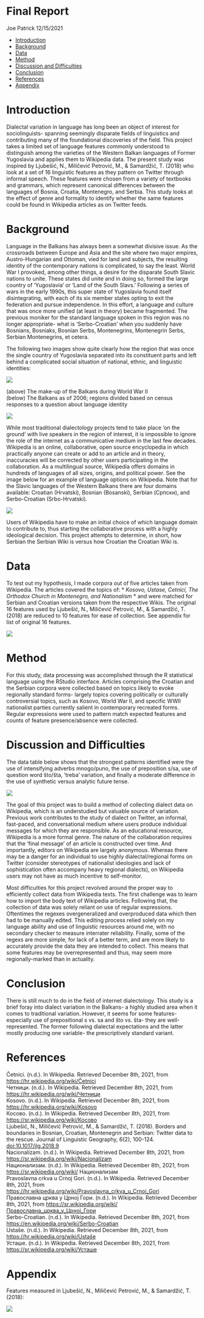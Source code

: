 Final Report
================
Joe Patrick
12/15/2021

-   [Introduction](#introduction)
-   [Background](#background)
-   [Data](#data)
-   [Method](#method)
-   [Discussion and Difficulties](#discussion-and-difficulties)
-   [Conclusion](#conclusion)
-   [References](#references)
-   [Appendix](#appendix)

# Introduction

Dialectal variation in language has long been an object of interest for
sociolinguists- spanning seemingly disparate fields of linguistics and
contributing many of the foundational discoveries of the field. This
project takes a limited set of language features commonly understood to
distinguish among the varieties of the Western Balkan languages of
Former Yugoslavia and applies them to Wikipedia data. The present study
was inspired by Ljubešić, N., Miličević Petrović, M., & Samardžić, T.
(2018) who look at a set of 16 linguistic features as they pattern on
Twitter through informal speech. These features were chosen from a
variety of textbooks and grammars, which represent canonical differences
between the languages of Bosnia, Croatia, Montenegro, and Serbia. This
study looks at the effect of genre and formality to identify whether the
same features could be found in Wikipedia articles as on Twitter feeds.

# Background

Language in the Balkans has always been a somewhat divisive issue. As
the crossroads between Europe and Asia and the site where two major
empires, Austro-Hungarian and Ottoman, vied for land and subjects, the
resulting identity of the contemporary nations is complicated, to say
the least. World War I provoked, among other things, a desire for the
disparate South Slavic nations to unite. These states did unite and in
doing so, formed the large country of ‘Yugoslavia’ or ‘Land of the South
Slavs.’ Following a series of wars in the early 1990s, this super state
of Yugoslavia found itself disintegrating, with each of its six member
states opting to exit the federation and pursue independence. In this
effort, a language and culture that was once more unified (at least in
theory) became fragmented. The previous moniker for the standard
language spoken in this region was no longer appropriate- what is
‘Serbo-Croatian’ when you suddenly have Bosnians, Bosniaks, Bosnian
Serbs, Montenegrins, Montenegrin Serbs, Serbian Montenegrins, et cetera.

The following two images show quite clearly how the region that was once
the single country of Yugoslavia separated into its constituent parts
and left behind a complicated social situation of national, ethnic, and
linguistic identities:

<img src="https://www.nam.ac.uk/sites/default/files/2019-06/nam_maps_m20-01.jpg">

(above) The make-up of the Balkans during World War II  
(below) The Balkans as of 2006; regions divided based on census
responses to a question about language identity

<img src="https://upload.wikimedia.org/wikipedia/commons/1/18/Serbo_croatian_languages2006_02.png">

While most traditional dialectology projects tend to take place ‘on the
ground’ with live speakers in the region of interest, it is impossible
to ignore the role of the internet as a communicative medium in the last
few decades. Wikipedia is an online, collaborative, open source
encyclopedia in which practically anyone can create or add to an article
and in theory, inaccuracies will be corrected by other users
participating in the collaboration. As a multilingual source, Wikipedia
offers domains in hundreds of languages of all sizes, origins, and
political power. See the image below for an example of language options
on Wikipedia. Note that for the Slavic languages of the Western Balkans
there are four domains available: Croatian (Hrvatski), Bosnian
(Bosanski), Serbian (Српски), and Serbo-Croatian (Srbo-Hrvatski).

<img src="Images/wiki_langs.png">

Users of Wikipedia have to make an initial choice of which language
domain to contribute to, thus starting the collaborative process with a
highly ideological decision. This project attempts to determine, in
short, how Serbian the Serbian Wiki is versus how Croatian the Croatian
Wiki is.

# Data

To test out my hypothesis, I made corpora out of five articles taken
from Wikipedia. The articles covered the topics of: \* *Kosovo, Ustase,
Cetnici, The Orthodox Church in Montenegro, and Nationalism* \* and were
matched for Serbian and Croatian versions taken from the respective
Wikis. The original 16 features used by Ljubešić, N., Miličević
Petrović, M., & Samardžić, T. (2018) are reduced to 10 features for ease
of collection. See appendix for list of original 16 features.

<img src="Images/ds_ppttable.png">

# Method

For this study, data processing was accomplished through the R
statistical language using the RStudio interface. Articles comprising
the Croatian and the Serbian corpora were collected based on topics
likely to evoke regionally standard forms- largely topics covering
politically or culturally controversial topics, such as Kosovo, World
War II, and specific WWII nationalist parties currently salient in
contemporary recreated forms. Regular expressions were used to pattern
match expected features and counts of feature presence/absence were
collected.

# Discussion and Difficulties

The data table below shows that the strongest patterns identified were
the use of intensifying adverbs mnogo/puno, the use of preposition s/sa,
use of question word što/šta, ‘treba’ variation, and finally a moderate
difference in the use of synthetic versus analytic future tense.

<img src="Images/databcs.png">

The goal of this project was to build a method of collecting dialect
data on Wikipedia, which is an understudied but valuable source of
variation. Previous work contributes to the study of dialect on Twitter,
an informal, fast-paced, and conversational medium where users produce
individual messages for which they are responsible. As an educational
resource, Wikipedia is a more formal genre. The nature of the
collaboration requires that the ‘final message’ of an article is
constructed over time. And importantly, editors on Wikipedia are largely
anonymous. Whereas there may be a danger for an individual to use highly
dialectal/regional forms on Twitter (consider stereotypes of nationalist
ideologies and lack of sophistication often accompany heavy regional
dialects), on Wikipedia users may not have as much incentive to
self-monitor.

Most difficulties for this project revolved around the proper way to
efficiently collect data from Wikipedia texts. The first challenge was
to learn how to import the body text of Wikipedia articles. Following
that, the collection of data was solely reliant on use of regular
expressions. Oftentimes the regexes overgeneralized and overproduced
data which then had to be manually edited. This editing process relied
solely on my language ability and use of linguistic resources around me,
with no secondary checker to measure interrater reliability. Finally,
some of the regexs are more simple, for lack of a better term, and are
more likely to accurately provide the data they are intended to collect.
This means that some features may be overrepresented and thus, may seem
more regionally-marked than in actuality.

# Conclusion

There is still much to do in the field of internet dialectology. This
study is a brief foray into dialect variation in the Balkans- a highly
studied area when it comes to traditional variation. However, it seems
for some features- especially use of prepositional s vs. sa and što
vs. šta- they are well-represented. The former following dialectal
expectations and the latter mostly producing one variable- the
prescriptively standard variant.

# References

Četnici. (n.d.). In Wikipedia. Retrieved December 8th, 2021, from
<a href="https://hr.wikipedia.org/wiki/Četnici" class="uri">https://hr.wikipedia.org/wiki/Četnici</a>  
Четници. (n.d.). In Wikipedia. Retrieved December 8th, 2021, from
<a href="https://hr.wikipedia.org/wiki/Четници" class="uri">https://hr.wikipedia.org/wiki/Четници</a>  
Kosovo. (n.d.). In Wikipedia. Retrieved December 8th, 2021, from
<https://hr.wikipedia.org/wiki/Kosovo>  
Косово. (n.d.). In Wikipedia. Retrieved December 8th, 2021, from
<a href="https://sr.wikipedia.org/wiki/Косово" class="uri">https://sr.wikipedia.org/wiki/Косово</a>  
Ljubešić, N., Miličević Petrović, M., & Samardžić, T. (2018). Borders
and boundaries in Bosnian, Croatian, Montenegrin and Serbian: Twitter
data to the rescue. Journal of Linguistic Geography, 6(2), 100-124.
<doi:10.1017/jlg.2018.9>  
Nacionalizam. (n.d.). In Wikipedia. Retrieved December 8th, 2021, from
<https://sr.wikipedia.org/wiki/Nacionalizam>  
Национализам. (n.d.). In Wikipedia. Retrieved December 8th, 2021, from
<https://sr.wikipedia.org/wiki/> Национализам  
Pravoslavna crkva u Crnoj Gori. (n.d.). In Wikipedia. Retrieved December
8th, 2021, from
<https://hr.wikipedia.org/wiki/Pravoslavna_crkva_u_Crnoj_Gori>  
Православна црква у Црној Гори. (n.d.). In Wikipedia. Retrieved December
8th, 2021, from
<a href="https://sr.wikipedia.org/wiki/Православна_црква_у_Црној_Гори" class="uri">https://sr.wikipedia.org/wiki/Православна_црква_у_Црној_Гори</a>  
Serbo-Croatian. (n.d.). In Wikipedia. Retrieved December 8th, 2021, from
<https://en.wikipedia.org/wiki/Serbo-Croatian>  
Ustaše. (n.d.). In Wikipedia. Retrieved December 8th, 2021, from
<a href="https://hr.wikipedia.org/wiki/Ustaše" class="uri">https://hr.wikipedia.org/wiki/Ustaše</a>  
Усташе. (n.d.). In Wikipedia. Retrieved December 8th, 2021, from
<a href="https://sr.wikipedia.org/wiki/Усташе" class="uri">https://sr.wikipedia.org/wiki/Усташе</a>

# Appendix

Features measured in Ljubešić, N., Miličević Petrović, M., & Samardžić,
T. (2018):

<img src="https://static.cambridge.org/binary/version/id/urn:cambridge.org:id:binary:20190419161038740-0849:S2049754718000094:S2049754718000094_tab2.gif?pub-status=live">

